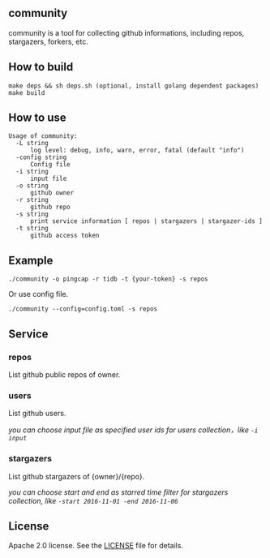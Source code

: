 ## community

community is a tool for collecting github informations, including repos, stargazers, forkers, etc.

## How to build

```
make deps && sh deps.sh (optional, install golang dependent packages)
make build
```

## How to use

```
Usage of community:
  -L string
      log level: debug, info, warn, error, fatal (default "info")
  -config string
      Config file
  -i string
      input file
  -o string
      github owner
  -r string
      github repo
  -s string
      print service information [ repos | stargazers | stargazer-ids ]
  -t string
      github access token
```

## Example

```
./community -o pingcap -r tidb -t {your-token} -s repos
```

Or use config file.

```
./community --config=config.toml -s repos
```

## Service


### repos
List github public repos of owner.

### users
List github users.

*you can choose input file as specified user ids for users collection，like `-i input`*

### stargazers
List github stargazers of {owner}/{repo}.

*you can choose start and end as starred time filter for stargazers collection, like `-start 2016-11-01 -end 2016-11-06`*

## License
Apache 2.0 license. See the [LICENSE](./LICENSE) file for details.

